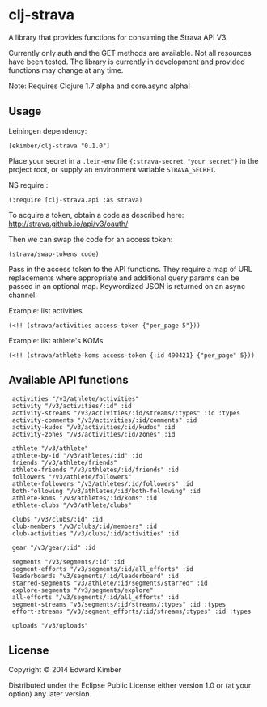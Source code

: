 # clj-strava

A library that provides functions for consuming the Strava API V3.

Currently only auth and the GET methods are available.  Not all resources have been tested.
The library is currently in development and provided functions may change at any time.

Note: Requires Clojure 1.7 alpha and core.async alpha!

## Usage

Leiningen dependency:

    [ekimber/clj-strava "0.1.0"]

Place your secret in a `.lein-env` file `{:strava-secret "your secret"}` in the project root,
or supply an environment variable `STRAVA_SECRET`.

NS require :

    (:require [clj-strava.api :as strava)

To acquire a token, obtain a code as described here: http://strava.github.io/api/v3/oauth/

Then we can swap the code for an access token:

    (strava/swap-tokens code)

Pass in the access token to the API functions.  They require a map of URL replacements where appropriate
and additional query params can be passed in an optional map.  Keywordized JSON is returned on an async channel.

Example: list activities

    (<!! (strava/activities access-token {"per_page 5"}))

Example: list athlete's KOMs

    (<!! (strava/athlete-koms access-token {:id 490421} {"per_page" 5}))

## Available API functions

     activities "/v3/athlete/activities"
     activity "/v3/activities/:id" :id
     activity-streams "/v3/activities/:id/streams/:types" :id :types
     activity-comments "/v3/activities/:id/comments" :id
     activity-kudos "/v3/activities/:id/kudos" :id
     activity-zones "/v3/activities/:id/zones" :id

     athlete "/v3/athlete"
     athlete-by-id "/v3/athletes/:id" :id
     friends "/v3/athlete/friends"
     athlete-friends "/v3/athletes/:id/friends" :id
     followers "/v3/athlete/followers"
     athlete-followers "/v3/athletes/:id/followers" :id
     both-following "/v3/athletes/:id/both-following" :id
     athlete-koms "/v3/athletes/:id/koms" :id
     athlete-clubs "/v3/athlete/clubs"

     clubs "/v3/clubs/:id" :id
     club-members "/v3/clubs/:id/members" :id
     club-activities "/v3/clubs/:id/activities" :id

     gear "/v3/gear/:id" :id

     segments "/v3/segments/:id" :id
     segment-efforts "/v3/segments/:id/all_efforts" :id
     leaderboards "v3/segments/:id/leaderboard" :id
     starred-segments "v3/athlete/:id/segments/starred" :id
     explore-segments "/v3/segments/explore"
     all-efforts "/v3/segments/:id/all_efforts" :id
     segment-streams "v3/segments/:id/streams/:types" :id :types
     effort-streams "/v3/segment_efforts/:id/streams/:types" :id :types

     uploads "/v3/uploads"


## License

Copyright © 2014 Edward Kimber

Distributed under the Eclipse Public License either version 1.0 or (at
your option) any later version.
